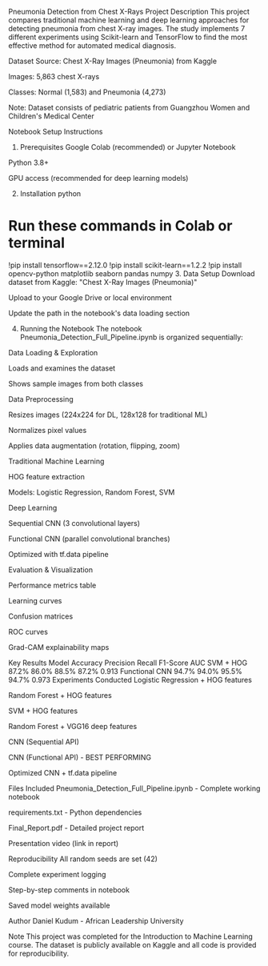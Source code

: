 Pneumonia Detection from Chest X-Rays
Project Description
This project compares traditional machine learning and deep learning approaches for detecting pneumonia from chest X-ray images. The study implements 7 different experiments using Scikit-learn and TensorFlow to find the most effective method for automated medical diagnosis.

Dataset
Source: Chest X-Ray Images (Pneumonia) from Kaggle

Images: 5,863 chest X-rays

Classes: Normal (1,583) and Pneumonia (4,273)

Note: Dataset consists of pediatric patients from Guangzhou Women and Children's Medical Center

Notebook Setup Instructions
1. Prerequisites
Google Colab (recommended) or Jupyter Notebook

Python 3.8+

GPU access (recommended for deep learning models)

2. Installation
python
# Run these commands in Colab or terminal
!pip install tensorflow==2.12.0
!pip install scikit-learn==1.2.2
!pip install opencv-python matplotlib seaborn pandas numpy
3. Data Setup
Download dataset from Kaggle: "Chest X-Ray Images (Pneumonia)"

Upload to your Google Drive or local environment

Update the path in the notebook's data loading section

4. Running the Notebook
The notebook Pneumonia_Detection_Full_Pipeline.ipynb is organized sequentially:

Data Loading & Exploration

Loads and examines the dataset

Shows sample images from both classes

Data Preprocessing

Resizes images (224x224 for DL, 128x128 for traditional ML)

Normalizes pixel values

Applies data augmentation (rotation, flipping, zoom)

Traditional Machine Learning

HOG feature extraction

Models: Logistic Regression, Random Forest, SVM

Deep Learning

Sequential CNN (3 convolutional layers)

Functional CNN (parallel convolutional branches)

Optimized with tf.data pipeline

Evaluation & Visualization

Performance metrics table

Learning curves

Confusion matrices

ROC curves

Grad-CAM explainability maps

Key Results
Model	Accuracy	Precision	Recall	F1-Score	AUC
SVM + HOG	87.2%	86.0%	88.5%	87.2%	0.913
Functional CNN	94.7%	94.0%	95.5%	94.7%	0.973
Experiments Conducted
Logistic Regression + HOG features

Random Forest + HOG features

SVM + HOG features

Random Forest + VGG16 deep features

CNN (Sequential API)

CNN (Functional API) - BEST PERFORMING

Optimized CNN + tf.data pipeline

Files Included
Pneumonia_Detection_Full_Pipeline.ipynb - Complete working notebook

requirements.txt - Python dependencies

Final_Report.pdf - Detailed project report

Presentation video (link in report)

Reproducibility
All random seeds are set (42)

Complete experiment logging

Step-by-step comments in notebook

Saved model weights available

Author
Daniel Kudum - African Leadership University

Note
This project was completed for the Introduction to Machine Learning course. The dataset is publicly available on Kaggle and all code is provided for reproducibility.
